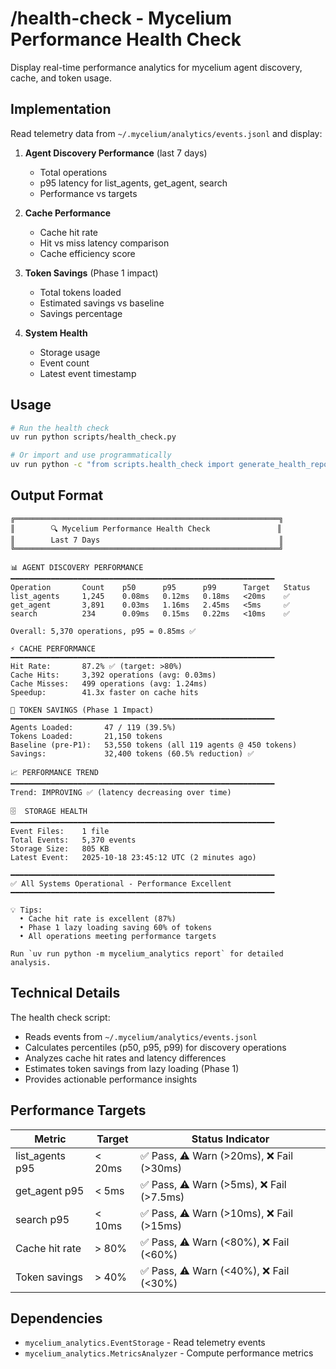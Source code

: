 # /health-check - Mycelium Performance Health Check

Display real-time performance analytics for mycelium agent discovery, cache, and token usage.

## Implementation

Read telemetry data from `~/.mycelium/analytics/events.jsonl` and display:

1. **Agent Discovery Performance** (last 7 days)

   - Total operations
   - p95 latency for list_agents, get_agent, search
   - Performance vs targets

1. **Cache Performance**

   - Cache hit rate
   - Hit vs miss latency comparison
   - Cache efficiency score

1. **Token Savings** (Phase 1 impact)

   - Total tokens loaded
   - Estimated savings vs baseline
   - Savings percentage

1. **System Health**

   - Storage usage
   - Event count
   - Latest event timestamp

## Usage

```bash
# Run the health check
uv run python scripts/health_check.py

# Or import and use programmatically
uv run python -c "from scripts.health_check import generate_health_report; print(generate_health_report())"
```

## Output Format

```
╔═══════════════════════════════════════════════════════════╗
║        🔍 Mycelium Performance Health Check               ║
║        Last 7 Days                                        ║
╚═══════════════════════════════════════════════════════════╝

📊 AGENT DISCOVERY PERFORMANCE
━━━━━━━━━━━━━━━━━━━━━━━━━━━━━━━━━━━━━━━━━━━━━━━━━━━━━━━━━━━
Operation       Count    p50      p95      p99      Target   Status
list_agents     1,245    0.08ms   0.12ms   0.18ms   <20ms    ✅
get_agent       3,891    0.03ms   1.16ms   2.45ms   <5ms     ✅
search          234      0.09ms   0.15ms   0.22ms   <10ms    ✅

Overall: 5,370 operations, p95 = 0.85ms ✅

⚡ CACHE PERFORMANCE
━━━━━━━━━━━━━━━━━━━━━━━━━━━━━━━━━━━━━━━━━━━━━━━━━━━━━━━━━━━
Hit Rate:       87.2% ✅ (target: >80%)
Cache Hits:     3,392 operations (avg: 0.03ms)
Cache Misses:   499 operations (avg: 1.24ms)
Speedup:        41.3x faster on cache hits

💾 TOKEN SAVINGS (Phase 1 Impact)
━━━━━━━━━━━━━━━━━━━━━━━━━━━━━━━━━━━━━━━━━━━━━━━━━━━━━━━━━━━
Agents Loaded:       47 / 119 (39.5%)
Tokens Loaded:       21,150 tokens
Baseline (pre-P1):   53,550 tokens (all 119 agents @ 450 tokens)
Savings:             32,400 tokens (60.5% reduction) ✅

📈 PERFORMANCE TREND
━━━━━━━━━━━━━━━━━━━━━━━━━━━━━━━━━━━━━━━━━━━━━━━━━━━━━━━━━━━
Trend: IMPROVING ✅ (latency decreasing over time)

🗄️  STORAGE HEALTH
━━━━━━━━━━━━━━━━━━━━━━━━━━━━━━━━━━━━━━━━━━━━━━━━━━━━━━━━━━━
Event Files:    1 file
Total Events:   5,370 events
Storage Size:   805 KB
Latest Event:   2025-10-18 23:45:12 UTC (2 minutes ago)

━━━━━━━━━━━━━━━━━━━━━━━━━━━━━━━━━━━━━━━━━━━━━━━━━━━━━━━━━━━
✅ All Systems Operational - Performance Excellent
━━━━━━━━━━━━━━━━━━━━━━━━━━━━━━━━━━━━━━━━━━━━━━━━━━━━━━━━━━━

💡 Tips:
  • Cache hit rate is excellent (87%)
  • Phase 1 lazy loading saving 60% of tokens
  • All operations meeting performance targets

Run `uv run python -m mycelium_analytics report` for detailed analysis.
```

## Technical Details

The health check script:

- Reads events from `~/.mycelium/analytics/events.jsonl`
- Calculates percentiles (p50, p95, p99) for discovery operations
- Analyzes cache hit rates and latency differences
- Estimates token savings from lazy loading (Phase 1)
- Provides actionable performance insights

## Performance Targets

| Metric          | Target  | Status Indicator                          |
| --------------- | ------- | ----------------------------------------- |
| list_agents p95 | \< 20ms | ✅ Pass, ⚠️ Warn (>20ms), ❌ Fail (>30ms) |
| get_agent p95   | \< 5ms  | ✅ Pass, ⚠️ Warn (>5ms), ❌ Fail (>7.5ms) |
| search p95      | \< 10ms | ✅ Pass, ⚠️ Warn (>10ms), ❌ Fail (>15ms) |
| Cache hit rate  | > 80%   | ✅ Pass, ⚠️ Warn (\<80%), ❌ Fail (\<60%) |
| Token savings   | > 40%   | ✅ Pass, ⚠️ Warn (\<40%), ❌ Fail (\<30%) |

## Dependencies

- `mycelium_analytics.EventStorage` - Read telemetry events
- `mycelium_analytics.MetricsAnalyzer` - Compute performance metrics
